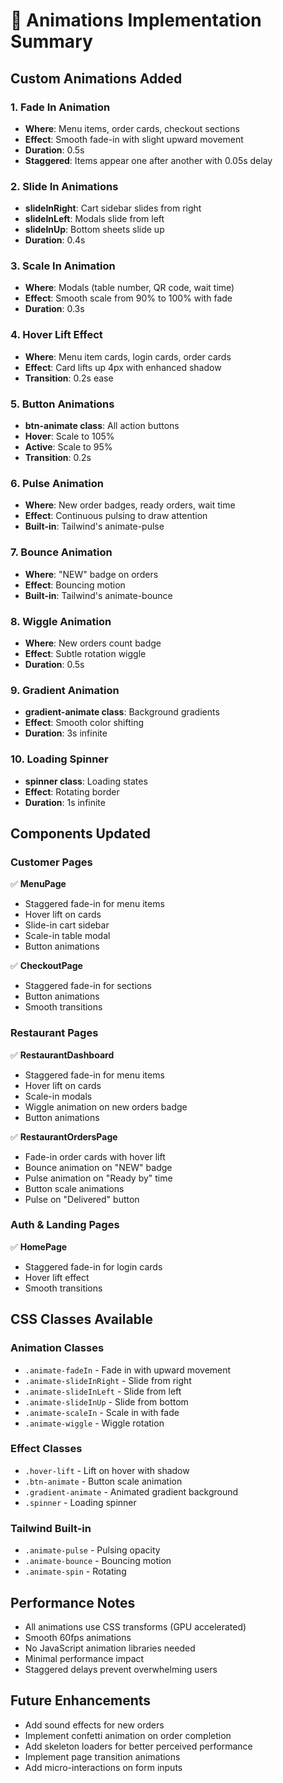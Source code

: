 # 🎨 Animations Implementation Summary

## Custom Animations Added

### 1. **Fade In Animation**

- **Where**: Menu items, order cards, checkout sections
- **Effect**: Smooth fade-in with slight upward movement
- **Duration**: 0.5s
- **Staggered**: Items appear one after another with 0.05s delay

### 2. **Slide In Animations**

- **slideInRight**: Cart sidebar slides from right
- **slideInLeft**: Modals slide from left
- **slideInUp**: Bottom sheets slide up
- **Duration**: 0.4s

### 3. **Scale In Animation**

- **Where**: Modals (table number, QR code, wait time)
- **Effect**: Smooth scale from 90% to 100% with fade
- **Duration**: 0.3s

### 4. **Hover Lift Effect**

- **Where**: Menu item cards, login cards, order cards
- **Effect**: Card lifts up 4px with enhanced shadow
- **Transition**: 0.2s ease

### 5. **Button Animations**

- **btn-animate class**: All action buttons
- **Hover**: Scale to 105%
- **Active**: Scale to 95%
- **Transition**: 0.2s

### 6. **Pulse Animation**

- **Where**: New order badges, ready orders, wait time
- **Effect**: Continuous pulsing to draw attention
- **Built-in**: Tailwind's animate-pulse

### 7. **Bounce Animation**

- **Where**: "NEW" badge on orders
- **Effect**: Bouncing motion
- **Built-in**: Tailwind's animate-bounce

### 8. **Wiggle Animation**

- **Where**: New orders count badge
- **Effect**: Subtle rotation wiggle
- **Duration**: 0.5s

### 9. **Gradient Animation**

- **gradient-animate class**: Background gradients
- **Effect**: Smooth color shifting
- **Duration**: 3s infinite

### 10. **Loading Spinner**

- **spinner class**: Loading states
- **Effect**: Rotating border
- **Duration**: 1s infinite

## Components Updated

### Customer Pages

✅ **MenuPage**

- Staggered fade-in for menu items
- Hover lift on cards
- Slide-in cart sidebar
- Scale-in table modal
- Button animations

✅ **CheckoutPage**

- Staggered fade-in for sections
- Button animations
- Smooth transitions

### Restaurant Pages

✅ **RestaurantDashboard**

- Staggered fade-in for menu items
- Hover lift on cards
- Scale-in modals
- Wiggle animation on new orders badge
- Button animations

✅ **RestaurantOrdersPage**

- Fade-in order cards with hover lift
- Bounce animation on "NEW" badge
- Pulse animation on "Ready by" time
- Button scale animations
- Pulse on "Delivered" button

### Auth & Landing Pages

✅ **HomePage**

- Staggered fade-in for login cards
- Hover lift effect
- Smooth transitions

## CSS Classes Available

### Animation Classes

- `.animate-fadeIn` - Fade in with upward movement
- `.animate-slideInRight` - Slide from right
- `.animate-slideInLeft` - Slide from left
- `.animate-slideInUp` - Slide from bottom
- `.animate-scaleIn` - Scale in with fade
- `.animate-wiggle` - Wiggle rotation

### Effect Classes

- `.hover-lift` - Lift on hover with shadow
- `.btn-animate` - Button scale animation
- `.gradient-animate` - Animated gradient background
- `.spinner` - Loading spinner

### Tailwind Built-in

- `.animate-pulse` - Pulsing opacity
- `.animate-bounce` - Bouncing motion
- `.animate-spin` - Rotating

## Performance Notes

- All animations use CSS transforms (GPU accelerated)
- Smooth 60fps animations
- No JavaScript animation libraries needed
- Minimal performance impact
- Staggered delays prevent overwhelming users

## Future Enhancements

- Add sound effects for new orders
- Implement confetti animation on order completion
- Add skeleton loaders for better perceived performance
- Implement page transition animations
- Add micro-interactions on form inputs
